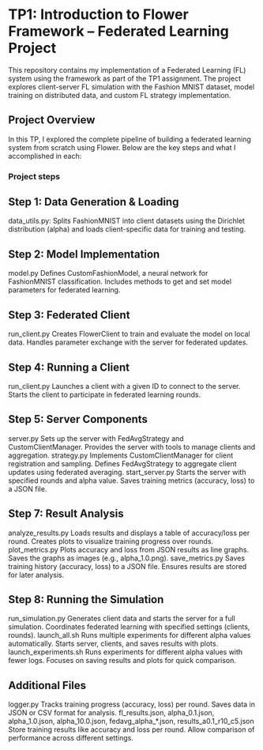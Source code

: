 #  TP1: Introduction to Flower Framework – Federated Learning Project

This repository contains my implementation of a Federated Learning (FL) system using the framework as part of the TP1 assignment. The project explores client-server FL simulation with the Fashion MNIST dataset, model training on distributed data, and custom FL strategy implementation.

##  Project Overview

In this TP, I explored the complete pipeline of building a federated learning system from scratch using Flower. Below are the key steps and what I accomplished in each:

### Project steps

## Step 1: Data Generation & Loading

data_utils.py:
        Splits FashionMNIST into client datasets using the Dirichlet distribution (alpha) and loads client-specific data for training and testing.

## Step 2: Model Implementation

model.py
        Defines CustomFashionModel, a neural network for FashionMNIST classification.
        Includes methods to get and set model parameters for federated learning.

## Step 3: Federated Client

run_client.py
        Creates FlowerClient to train and evaluate the model on local data.
        Handles parameter exchange with the server for federated updates.

## Step 4: Running a Client

run_client.py
        Launches a client with a given ID to connect to the server.
        Starts the client to participate in federated learning rounds.

## Step 5: Server Components

server.py
        Sets up the server with FedAvgStrategy and CustomClientManager.
        Provides the server with tools to manage clients and aggregation.
strategy.py
        Implements CustomClientManager for client registration and sampling.
        Defines FedAvgStrategy to aggregate client updates using federated averaging.
start_server.py
        Starts the server with specified rounds and alpha value.
        Saves training metrics (accuracy, loss) to a JSON file.

## Step 7: Result Analysis

analyze_results.py
        Loads results and displays a table of accuracy/loss per round.
        Creates plots to visualize training progress over rounds.
plot_metrics.py
        Plots accuracy and loss from JSON results as line graphs.
        Saves the graphs as images (e.g., alpha_1.0.png).
save_metrics.py
        Saves training history (accuracy, loss) to a JSON file.
        Ensures results are stored for later analysis.

## Step 8: Running the Simulation

run_simulation.py
        Generates client data and starts the server for a full simulation.
        Coordinates federated learning with specified settings (clients, rounds).
launch_all.sh
        Runs multiple experiments for different alpha values automatically.
        Starts server, clients, and saves results with plots.
launch_experiments.sh
        Runs experiments for different alpha values with fewer logs.
        Focuses on saving results and plots for quick comparison.

## Additional Files

logger.py
        Tracks training progress (accuracy, loss) per round.
        Saves data in JSON or CSV format for analysis.
fl_results.json, alpha_0.1.json, alpha_1.0.json, alpha_10.0.json, fedavg_alpha_*.json, results_a0.1_r10_c5.json
        Store training results like accuracy and loss per round.
        Allow comparison of performance across different settings.
